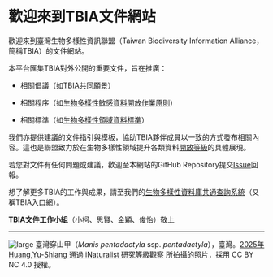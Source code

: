# 歡迎來到TBIA文件網站

歡迎來到臺灣生物多樣性資訊聯盟（Taiwan Biodiversity Information Alliance，簡稱TBIA）的文件網站。

本平台匯集TBIA對外公開的重要文件，旨在推廣：

- 相關倡議（如[TBIA共同願景](https://tbia.github.io/docs/alliance_vision/)）

- 相關程序（如[生物多樣性敏感資料開放作業原則](https://tbia.github.io/docs/restricted_access_species_data/)）

- 相關標準（如[生物多樣性領域資料標準](https://tbia.github.io/docs/biodiversity_data_standard/)）

我們亦提供建議的文件指引與模板，協助TBIA夥伴成員以一致的方式發布相關內容。這也是聯盟致力於在生物多樣性領域提升各類資料[開放等級](https://5stardata.info/zh-TW/)的具體展現。

若您對文件有任何問題或建議，歡迎至本網站的GitHub Repository提交[Issue](https://github.com/TBIA/docs/issues)回報。

想了解更多TBIA的工作與成果，請至我們的[生物多樣性資料庫共通查詢系統](https://tbiadata.tw/)（又稱TBIA入口網）。


**TBIA文件工作小組**（小柯、思賢、金穎、俊怡）敬上

---

![large](https://github.com/user-attachments/assets/9a284eae-8157-48ab-a3f8-f74a3630961e)
臺灣穿山甲（*Manis pentadactyla* ssp. *pentadactyla*），臺灣。[2025年 Huang,Yu-Shiang 通過 iNaturalist 研究等級觀察](https://www.inaturalist.org/observations/263053233) 所拍攝的照片，採用 CC BY NC 4.0 授權。

